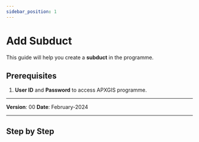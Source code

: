 ```yaml
---
sidebar_position: 1
---
```


# Add Subduct

This guide will help you create a **subduct** in the programme.

## **Prerequisites**
1.	**User ID** and **Password** to access APXGIS programme.

------------

**Version**: 00
**Date**: February-2024

------------
## **Step by Step**